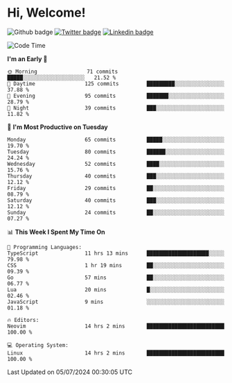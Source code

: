  # Hi, Welcome!
  ![Github badge](https://img.shields.io/github/followers/kraken-afk.svg?style=social&label=Follow&maxAge=2592000)
  [![Twitter badge](https://img.shields.io/badge/-Twitter-00acee?style=flat-square&logo=Twitter&logoColor=white)](https://twitter.com/trshppl)
  [![Linkedin badge](https://img.shields.io/badge/LinkedIn-0077B5?style=flat-square&logo=linkedin&logoColor=white)](https://www.linkedin.com/in/noveanrer)
<!--START_SECTION:waka-->
![Code Time](http://img.shields.io/badge/Code%20Time-249%20hrs%205%20mins-blue)

**I'm an Early 🐤** 

```text
🌞 Morning                71 commits          █████░░░░░░░░░░░░░░░░░░░░   21.52 % 
🌆 Daytime                125 commits         █████████░░░░░░░░░░░░░░░░   37.88 % 
🌃 Evening                95 commits          ███████░░░░░░░░░░░░░░░░░░   28.79 % 
🌙 Night                  39 commits          ███░░░░░░░░░░░░░░░░░░░░░░   11.82 % 
```
📅 **I'm Most Productive on Tuesday** 

```text
Monday                   65 commits          █████░░░░░░░░░░░░░░░░░░░░   19.70 % 
Tuesday                  80 commits          ██████░░░░░░░░░░░░░░░░░░░   24.24 % 
Wednesday                52 commits          ████░░░░░░░░░░░░░░░░░░░░░   15.76 % 
Thursday                 40 commits          ███░░░░░░░░░░░░░░░░░░░░░░   12.12 % 
Friday                   29 commits          ██░░░░░░░░░░░░░░░░░░░░░░░   08.79 % 
Saturday                 40 commits          ███░░░░░░░░░░░░░░░░░░░░░░   12.12 % 
Sunday                   24 commits          ██░░░░░░░░░░░░░░░░░░░░░░░   07.27 % 
```


📊 **This Week I Spent My Time On** 

```text
💬 Programming Languages: 
TypeScript               11 hrs 13 mins      ████████████████████░░░░░   79.98 % 
CSS                      1 hr 19 mins        ██░░░░░░░░░░░░░░░░░░░░░░░   09.39 % 
Go                       57 mins             ██░░░░░░░░░░░░░░░░░░░░░░░   06.77 % 
Lua                      20 mins             █░░░░░░░░░░░░░░░░░░░░░░░░   02.46 % 
JavaScript               9 mins              ░░░░░░░░░░░░░░░░░░░░░░░░░   01.18 % 

🔥 Editors: 
Neovim                   14 hrs 2 mins       █████████████████████████   100.00 % 

💻 Operating System: 
Linux                    14 hrs 2 mins       █████████████████████████   100.00 % 
```


 Last Updated on 05/07/2024 00:30:05 UTC
<!--END_SECTION:waka-->